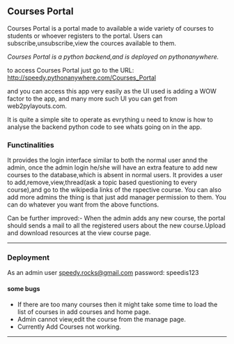 ## Courses Portal ##
Courses Portal is a portal made to available a wide variety of courses to students or whoever registers to the portal.
Users can subscribe,unsubscribe,view the cources available to them.

*Courses Portal is a python backend,and is deployed on pythonanywhere.*

to access Courses Portal just go to the URL:
		http://speedy.pythonanywhere.com/Courses_Portal

and you can access this app very easily as the UI used is adding a WOW factor to the app, and many more such UI you can get from web2pylayouts.com.

It is quite a simple site to operate as evrything u need to know is how to analyse the backend python code to see whats going on in the app.

### Functinalities ###
It provides the login interface similar to both the normal user annd the admin, once the admin login he/she will have an extra feature to add new courses to the database,which is absent in normal users.
It provides a user to add,remove,view,thread(ask a topic based questioning to every course),and go to the wikipedia links of the rspective course.
You can also add more admins the thing is that just add manager permission to them.
You can do whatever you want from the above functions.

Can be further improved:-
		When the admin adds any new course, the portal should sends a mail to all the registered users about the new course.Upload and download resources at the view course page.
***

### Deployment ###
As an admin user
	speedy.rocks@gmail.com
password:
	speedis123

 #### some bugs ####
 * If there are too many courses then it might take some time to load the list of courses in add courses and home page.
 * Admin cannot view,edit the course from the manage page.
 * Currently Add Courses not working.

 ***